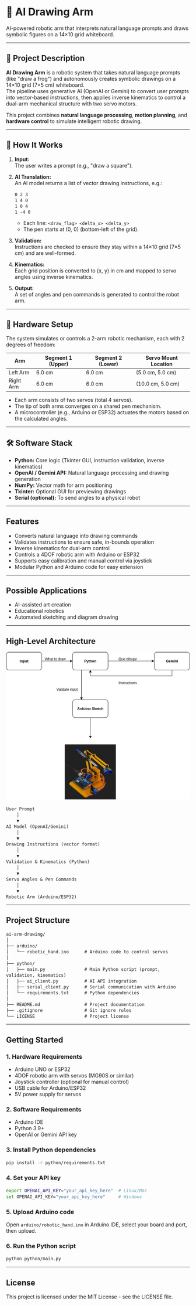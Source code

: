 # 🤖 AI Drawing Arm

AI-powered robotic arm that interprets natural language prompts and draws symbolic figures on a 14×10 grid whiteboard.

---

## 📝 Project Description

**AI Drawing Arm** is a robotic system that takes natural language prompts (like "draw a frog") and autonomously creates symbolic drawings on a 14×10 grid (7×5 cm) whiteboard.  
The pipeline uses generative AI (OpenAI or Gemini) to convert user prompts into vector-based instructions, then applies inverse kinematics to control a dual-arm mechanical structure with two servo motors.

This project combines **natural language processing**, **motion planning**, and **hardware control** to simulate intelligent robotic drawing.

---

## 🧩 How It Works

1. **Input:**  
   The user writes a prompt (e.g., "draw a square").

2. **AI Translation:**  
   An AI model returns a list of vector drawing instructions, e.g.:
   ```
   0 2 3
   1 4 0
   1 0 4
   1 -4 0
   ```
   - Each line: `<draw_flag> <delta_x> <delta_y>`
   - The pen starts at (0, 0) (bottom-left of the grid).

3. **Validation:**  
   Instructions are checked to ensure they stay within a 14×10 grid (7×5 cm) and are well-formed.

4. **Kinematics:**  
   Each grid position is converted to (x, y) in cm and mapped to servo angles using inverse kinematics.

5. **Output:**  
   A set of angles and pen commands is generated to control the robot arm.

---

## 🔧 Hardware Setup

The system simulates or controls a 2-arm robotic mechanism, each with 2 degrees of freedom:

| Arm       | Segment 1 (Upper) | Segment 2 (Lower) | Servo Mount Location |
|-----------|-------------------|-------------------|---------------------|
| Left Arm  | 6.0 cm            | 6.0 cm            | (5.0 cm, 5.0 cm)    |
| Right Arm | 6.0 cm            | 6.0 cm            | (10.0 cm, 5.0 cm)   |

- Each arm consists of two servos (total 4 servos).
- The tip of both arms converges on a shared pen mechanism.
- A microcontroller (e.g., Arduino or ESP32) actuates the motors based on the calculated angles.

---

## 🛠️ Software Stack

- **Python:** Core logic (Tkinter GUI, instruction validation, inverse kinematics)
- **OpenAI / Gemini API:** Natural language processing and drawing generation
- **NumPy:** Vector math for arm positioning
- **Tkinter:** Optional GUI for previewing drawings
- **Serial (optional):** To send angles to a physical robot

---

## Features

- Converts natural language into drawing commands
- Validates instructions to ensure safe, in-bounds operation
- Inverse kinematics for dual-arm control
- Controls a 4DOF robotic arm with Arduino or ESP32
- Supports easy calibration and manual control via joystick
- Modular Python and Arduino code for easy extension

---

## Possible Applications

- AI-assisted art creation
- Educational robotics
- Automated sketching and diagram drawing

---

## High-Level Architecture

![High-level diagram](design/high-level-diagram.jpg)

```text
User Prompt
    │
    ▼
AI Model (OpenAI/Gemini)
    │
    ▼
Drawing Instructions (vector format)
    │
    ▼
Validation & Kinematics (Python)
    │
    ▼
Servo Angles & Pen Commands
    │
    ▼
Robotic Arm (Arduino/ESP32)
```

---

## Project Structure
```text
ai-arm-drawing/
│
├── arduino/
│   └── robotic_hand.ino      # Arduino code to control servos
│
├── python/
│   ├── main.py               # Main Python script (prompt, validation, kinematics)
│   ├── ai_client.py          # AI API integration
│   ├── serial_client.py      # Serial communication with Arduino
│   └── requirements.txt      # Python dependencies
│
├── README.md                 # Project documentation
├── .gitignore                # Git ignore rules
└── LICENSE                   # Project license
```

---

## Getting Started

### 1. Hardware Requirements
- Arduino UNO or ESP32
- 4DOF robotic arm with servos (MG90S or similar)
- Joystick controller (optional for manual control)
- USB cable for Arduino/ESP32
- 5V power supply for servos

### 2. Software Requirements
- Arduino IDE
- Python 3.9+  
- OpenAI or Gemini API key

### 3. Install Python dependencies
```bash
pip install -r python/requirements.txt
```

### 4. Set your API key
```bash
export OPENAI_API_KEY="your_api_key_here"  # Linux/Mac
set OPENAI_API_KEY="your_api_key_here"     # Windows
```

### 5. Upload Arduino code
Open `arduino/robotic_hand.ino` in Arduino IDE, select your board and port, then upload.

### 6. Run the Python script
```bash
python python/main.py
```

---

## License
This project is licensed under the MIT License - see the LICENSE file.